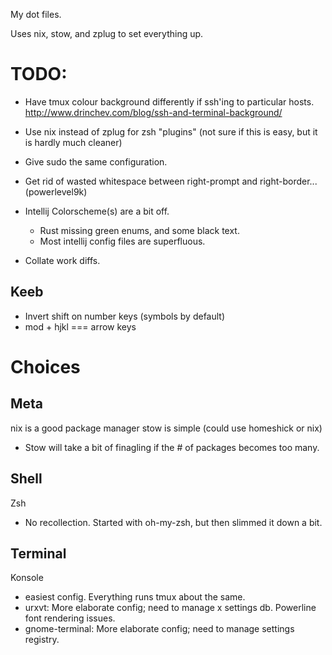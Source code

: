 My dot files.

Uses nix, stow, and zplug to set everything up.

# TODO:
- Have tmux colour background differently if ssh'ing to particular hosts.
http://www.drinchev.com/blog/ssh-and-terminal-background/
- Use nix instead of zplug for zsh "plugins" (not sure if this is easy, but it is hardly much cleaner)
- Give sudo the same configuration.
- Get rid of wasted whitespace between right-prompt and right-border... (powerlevel9k)

- Intellij Colorscheme(s) are a bit off.
    * Rust missing green enums, and some black text.
    * Most intellij config files are superfluous.  
- Collate work diffs.

## Keeb
- Invert shift on number keys (symbols by default)
- mod + hjkl === arrow keys


# Choices
## Meta
nix is a good package manager
stow is simple (could use homeshick or nix)
- Stow will take a bit of finagling if the # of packages becomes too many.

## Shell
Zsh
- No recollection. Started with oh-my-zsh, but then slimmed it down a bit.

## Terminal
Konsole
- easiest config. Everything runs tmux about the same.
- urxvt: More elaborate config; need to manage x settings db. Powerline font rendering issues.
- gnome-terminal: More elaborate config; need to manage settings registry.
